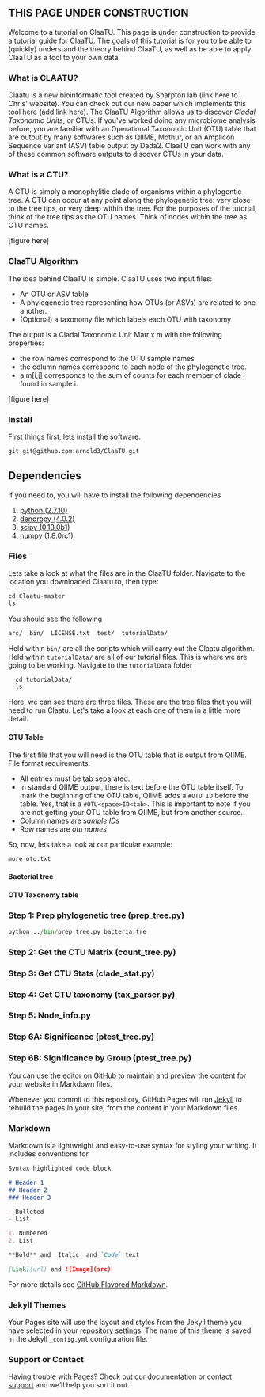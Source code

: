 ##  THIS PAGE UNDER CONSTRUCTION 
Welcome to a tutorial on ClaaTU. This page is under construction to provide a tutorial guide for ClaaTU. The goals of this tutorial is for you to be able to (quickly) understand the theory behind ClaaTU, as well as be able to apply ClaaTU as a tool to your own data. 

### What is CLAATU?
Claatu is a new bioinformatic tool created by Sharpton lab (link here to Chris' website). You can check out our new paper which implements this tool here (add link here). The ClaaTU Algorithm allows us to discover *Cladal Taxonomic Units*, or CTUs. If you've worked doing any microbiome analysis before, you are familiar with an Operational Taxonomic Unit (OTU) table that are output by many softwares such as QIIME, Mothur, or an Amplicon Sequence Variant (ASV) table output by Dada2. ClaaTU can work with any of these common software outputs to discover CTUs in your data. 

### What is a CTU?
A CTU is simply a monophylitic clade of organisms within a phylogentic tree. A CTU can occur at any point along the phylogenetic tree: very close to the tree tips, or very deep within the tree. For the purposes of the tutorial, think of the tree tips as the OTU names. Think of nodes within the tree as CTU names.

[figure here]

### ClaaTU Algorithm
The idea behind ClaaTU is simple. ClaaTU uses two input files:
* An OTU or ASV table 
* A phylogenetic tree representing how OTUs (or ASVs) are related to one another.
* (Optional) a taxonomy file which labels each OTU with taxonomy

The output is a Cladal Taxonomic Unit Matrix m with the following properties:
* the row names correspond to the OTU sample names
* the column names correspond to each node of the phylogenetic tree.
* a m[i,j] corresponds to the sum of counts for each member of clade j found in sample i. 

[figure here]

### Install
First things first, lets install the software. 
```markdown
git git@github.com:arnold3/ClaaTU.git
```

## Dependencies
If you need to, you will have to install the following dependencies
1. [python (2.7.10)](https://www.python.org/downloads/)
2. [dendropy (4.0.2)](https://www.dendropy.org)
3. [scipy (0.13.0b1)](https://www.scipy.org/install.html)
4. [numpy (1.8.0rc1)](https://docs.scipy.org/doc/numpy/user/install.html)


### Files
Lets take a look at what the files are in the ClaaTU folder. Navigate to the location you downloaded Claatu to, then type: 
```markdown
cd Claatu-master
ls
```
You should see the following
```markdown
arc/  bin/  LICENSE.txt  test/  tutorialData/

```
Held within ```bin/``` are all the scripts which will carry out the Claatu algorithm. Held within `tutorialData/` are all of our tutorial files. This is where we are going to be working. Navigate to the `tutorialData` folder 
```markdown 
  cd tutorialData/
  ls
```
Here, we can see there are three files. These are the tree files that you will need to run Claatu. Let's take a look at each one of them in a little more detail.
#### OTU Table
The first file that you will need is the OTU table that is output from QIIME. File format requirements:
- All entries must be tab separated.
- In standard QIIME output, there is text before the OTU table itself. To mark the beginning of the OTU table, QIIME adds a `#OTU ID` before the table. Yes, that is a `#OTU<space>ID<tab>`. This is important to note if you are not getting your OTU table from QIIME, but from another source.
- Column names are *sample IDs*
- Row names are *otu names*

So, now, lets take a look at our particular example:
```markdown
more otu.txt
```


#### Bacterial tree

#### OTU Taxonomy table


### Step 1: Prep phylogenetic tree (prep_tree.py)
```python
python ../bin/prep_tree.py bacteria.tre 
```
### Step 2: Get the CTU Matrix (count_tree.py)
### Step 3: Get CTU Stats (clade_stat.py)
### Step 4: Get CTU taxonomy (tax_parser.py)
### Step 5: Node_info.py
### Step 6A: Significance (ptest_tree.py)
### Step 6B: Significance by Group (ptest_tree.py)


You can use the [editor on GitHub](https://github.com/arnold3/CTU_Tutorial/edit/master/README.md) to maintain and preview the content for your website in Markdown files.

Whenever you commit to this repository, GitHub Pages will run [Jekyll](https://jekyllrb.com/) to rebuild the pages in your site, from the content in your Markdown files.

### Markdown

Markdown is a lightweight and easy-to-use syntax for styling your writing. It includes conventions for

```markdown
Syntax highlighted code block

# Header 1
## Header 2
### Header 3

- Bulleted
- List

1. Numbered
2. List

**Bold** and _Italic_ and `Code` text

[Link](url) and ![Image](src)
```

For more details see [GitHub Flavored Markdown](https://guides.github.com/features/mastering-markdown/).

### Jekyll Themes

Your Pages site will use the layout and styles from the Jekyll theme you have selected in your [repository settings](https://github.com/arnold3/CTU_Tutorial/settings). The name of this theme is saved in the Jekyll `_config.yml` configuration file.

### Support or Contact

Having trouble with Pages? Check out our [documentation](https://help.github.com/categories/github-pages-basics/) or [contact support](https://github.com/contact) and we’ll help you sort it out.
